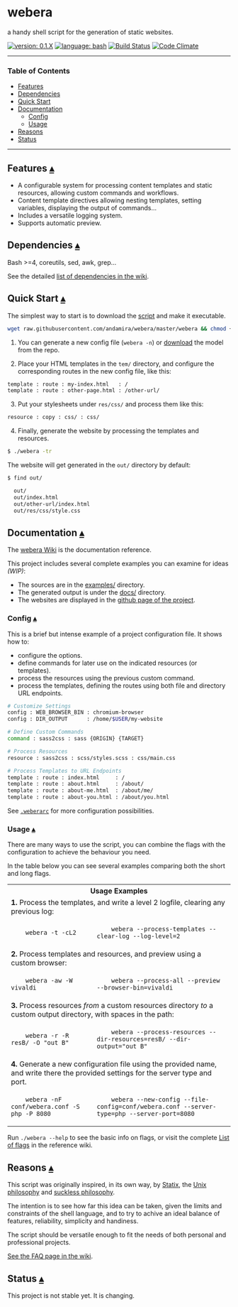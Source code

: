 # webera

a handy shell script for the generation of static websites.

[![version: 0.1.X](https://img.shields.io/badge/version-0.1.X-d8ad4c.svg?style=flat-square)](#status)
[![language: bash](https://img.shields.io/badge/language-bash-447799.svg?style=flat-square)](https://github.com/andamira/webera/wiki/FAQ#why-bash-and-not-other_language--)
[![Build Status](https://img.shields.io/travis/andamira/webera/master.svg)](https://travis-ci.org/andamira/webera)
[![Code Climate](https://img.shields.io/codeclimate/github/andamira/webera.svg)](https://codeclimate.com/github/andamira/webera)

---

### Table of Contents

- [Features](#features-)
- [Dependencies](#dependencies-)
- [Quick Start](#quick-start-)
- [Documentation](#documentation-)
  - [Config](#config-)
  - [Usage](#usage-)
- [Reasons](#reasons-)
- [Status](#status-)

---


## Features [▴](#table-of-contents "Back to TOC")

- A configurable system for processing content templates and
  static resources, allowing custom commands and workflows.
- Content template directives allowing nesting templates,
  setting variables, displaying the output of commands...
- Includes a versatile logging system.
- Supports automatic preview.


## Dependencies [▴](#table-of-contents "Back to TOC")

Bash >=4, coreutils, sed, awk, grep...

See the detailed [list of dependencies in the wiki](https://github.com/andamira/webera/wiki/Dependencies).


## Quick Start [▴](#table-of-contents "Back to TOC")

The simplest way to start is to download the
[script](https://raw.githubusercontent.com/andamira/webera/master/webera)
and make it executable.

```sh
wget raw.githubusercontent.com/andamira/webera/master/webera && chmod +x webera
```

1) You can generate a new config file (`webera -n`) or
[download](https://raw.githubusercontent.com/andamira/webera/master/.weberarc)
the model from the repo.

2) Place your HTML templates in the `tem/` directory, and configure the
corresponding routes in the new config file, like this:

```sh
template : route : my-index.html   : /
template : route : other-page.html : /other-url/
```

3) Put your stylesheets under `res/css/` and process them like this:

```sh
resource : copy : css/ : css/
```

4) Finally, generate the website by processing the templates and resources.

```sh
$ ./webera -tr

```

The website will get generated in the `out/` directory by default:

```sh
$ find out/

  out/
  out/index.html
  out/other-url/index.html
  out/res/css/style.css
```


## Documentation [▴](#table-of-contents "Back to TOC")

The [webera Wiki](https://github.com/andamira/webera/wiki) is the documentation reference.

This project includes several complete examples you can examine for ideas *(WIP)*:

- The sources are in the [examples/](https://github.com/andamira/webera/tree/master/examples) directory.
- The generated output is under the [docs/](https://github.com/andamira/webera/tree/master/docs) directory.
- The websites are displayed in the [github page of the project](https://andamira.github.io/webera/examples/).


### Config [▴](#table-of-contents "Back to TOC")




This is a brief but intense example of a project configuration file. It shows how to:

- configure the options.
- define commands for later use on the indicated resources (or templates).
- process the resources using the previous custom command.
- process the templates, defining the routes using both file and directory URL endpoints.

```sh
# Customize Settings
config : WEB_BROWSER_BIN : chromium-browser
config : DIR_OUTPUT      : /home/$USER/my-website

# Define Custom Commands
command : sass2css : sass {ORIGIN} {TARGET}

# Process Resources
resource : sass2css : scss/styles.scss : css/main.css

# Process Templates to URL Endpoints
template : route : index.html     : /
template : route : about.html     : /about/
template : route : about-me.html  : /about/me/
template : route : about-you.html : /about/you.html
```

See [`.weberarc`](https://github.com/andamira/webera/blob/master/.weberarc) for more configuration possibilities.


### Usage [▴](#table-of-contents "Back to TOC")

There are many ways to use the script, you can combine the flags
with the configuration to achieve the behaviour you need.

In the table below you can see several examples comparing both the
short and long flags.

<table><tbody>

<tr>
  <th colspan="2">
    Usage Examples
  </th>
</tr>

<tr>
  <td colspan="2" align="left">
    <b>1.</b> Process the templates, and write a level 2 logfile,
    clearing any previous log:
  </td>
</tr>
<tr>
  <td><code>
    webera -t -cL2
  </code></td>
  <td><code>
    webera --process-templates --clear-log --log-level=2
  </code></td>
</tr>

<tr>
  <td colspan="2" align="left">
    <b>2.</b> Process templates and resources, and preview
    using a custom browser:
  </td>
</tr>
<tr>
  <td><code>
    webera -aw -W vivaldi
  </code></td>
  <td><code>
    webera --process-all --preview --browser-bin=vivaldi
  </code></td>
</tr>

<tr>
  <td colspan="2" align="left">
    <b>3.</b> Process resources <em>from</em> a custom resources directory
    <em>to</em> a custom output directory, with spaces in the path:
  </td>
</tr>
<tr>
  <td><code>
    webera -r -R resB/ -O "out B"
  </code></td>
  <td><code>
    webera --process-resources --dir-resources=resB/ --dir-output="out B"
  </code></td>
</tr>

<tr>
  <td colspan="2" align="left">
    <b>4.</b> Generate a new configuration file using the provided name,
    and write there the provided settings for the server type and port.
  </td>
</tr>
<tr>
  <td><code>
    webera -nF conf/webera.conf -S php -P 8080
  </code></td>
  <td><code>
    webera --new-config --file-config=conf/webera.conf --server-type=php --server-port=8080
  </code></td>
</tr>

</tbody></table>

Run `./webera --help` to see the basic info on flags, or visit the complete [List of flags](https://github.com/andamira/webera/wiki/Script-Arguments#list-of-flags-) in the reference wiki.


## Reasons [▴](#table-of-contents "Back to TOC")

This script was originally inspired, in its own way, by
[Statix](https://gist.github.com/plugnburn/c2f7cc3807e8934b179e),
the [Unix philosophy](https://en.wikipedia.org/wiki/Unix_philosophy)
and [suckless philosophy](http://suckless.org/philosophy).

The intention is to see how far this idea can be taken,
given the limits and constraints of the shell language,
and to try to achive an ideal balance of features,
reliability, simplicity and handiness.

The script should be versatile enough to fit the needs
of both personal and professional projects.

[See the FAQ page in the wiki](https://github.com/andamira/webera/wiki/FAQ).


## Status [▴](#table-of-contents "Back to TOC")

This project is not stable yet. It is changing.
